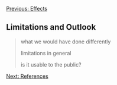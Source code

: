[Previous: Effects](./effects.md)

## Limitations and Outlook
> what we would have done differently
> 
> limitations in general
> 
> is it usable to the public?


[Next: References](./references.md)
